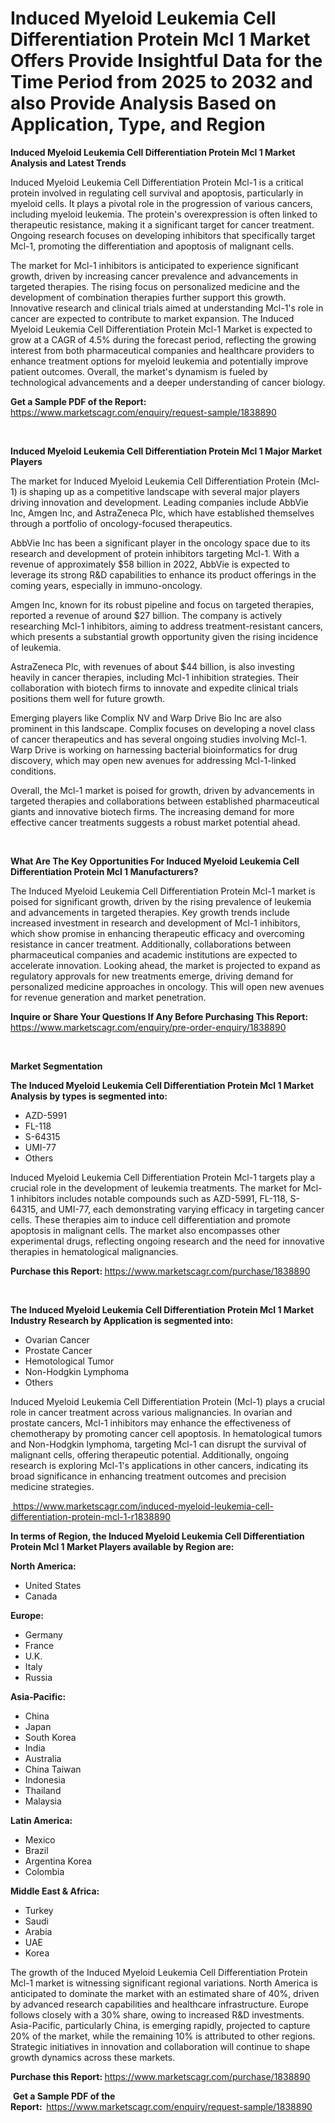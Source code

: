 <p><h1>Induced Myeloid Leukemia Cell Differentiation Protein Mcl 1 Market Offers Provide Insightful Data for the Time Period from 2025 to 2032 and also Provide Analysis Based on Application, Type, and Region</h1></p><p><strong>Induced Myeloid Leukemia Cell Differentiation Protein Mcl 1 Market Analysis and Latest Trends</strong></p>
<p><p>Induced Myeloid Leukemia Cell Differentiation Protein Mcl-1 is a critical protein involved in regulating cell survival and apoptosis, particularly in myeloid cells. It plays a pivotal role in the progression of various cancers, including myeloid leukemia. The protein's overexpression is often linked to therapeutic resistance, making it a significant target for cancer treatment. Ongoing research focuses on developing inhibitors that specifically target Mcl-1, promoting the differentiation and apoptosis of malignant cells.</p><p>The market for Mcl-1 inhibitors is anticipated to experience significant growth, driven by increasing cancer prevalence and advancements in targeted therapies. The rising focus on personalized medicine and the development of combination therapies further support this growth. Innovative research and clinical trials aimed at understanding Mcl-1's role in cancer are expected to contribute to market expansion. The Induced Myeloid Leukemia Cell Differentiation Protein Mcl-1 Market is expected to grow at a CAGR of 4.5% during the forecast period, reflecting the growing interest from both pharmaceutical companies and healthcare providers to enhance treatment options for myeloid leukemia and potentially improve patient outcomes. Overall, the market's dynamism is fueled by technological advancements and a deeper understanding of cancer biology.</p></p>
<p><strong>Get a Sample PDF of the Report:&nbsp;</strong> <a href="https://www.marketscagr.com/enquiry/request-sample/1838890?utm_campaign=2294&utm_medium=2&utm_source=Github&utm_content=ia&utm_term=19042025&utm_id=induced-myeloid-leukemia-cell-differentiation-protein-mcl-1">https://www.marketscagr.com/enquiry/request-sample/1838890</a></p>
<p>&nbsp;</p>
<p><strong>Induced Myeloid Leukemia Cell Differentiation Protein Mcl 1 Major Market Players</strong></p>
<p><p>The market for Induced Myeloid Leukemia Cell Differentiation Protein (Mcl-1) is shaping up as a competitive landscape with several major players driving innovation and development. Leading companies include AbbVie Inc, Amgen Inc, and AstraZeneca Plc, which have established themselves through a portfolio of oncology-focused therapeutics.</p><p>AbbVie Inc has been a significant player in the oncology space due to its research and development of protein inhibitors targeting Mcl-1. With a revenue of approximately $58 billion in 2022, AbbVie is expected to leverage its strong R&D capabilities to enhance its product offerings in the coming years, especially in immuno-oncology.</p><p>Amgen Inc, known for its robust pipeline and focus on targeted therapies, reported a revenue of around $27 billion. The company is actively researching Mcl-1 inhibitors, aiming to address treatment-resistant cancers, which presents a substantial growth opportunity given the rising incidence of leukemia.</p><p>AstraZeneca Plc, with revenues of about $44 billion, is also investing heavily in cancer therapies, including Mcl-1 inhibition strategies. Their collaboration with biotech firms to innovate and expedite clinical trials positions them well for future growth.</p><p>Emerging players like Complix NV and Warp Drive Bio Inc are also prominent in this landscape. Complix focuses on developing a novel class of cancer therapeutics and has several ongoing studies involving Mcl-1. Warp Drive is working on harnessing bacterial bioinformatics for drug discovery, which may open new avenues for addressing Mcl-1-linked conditions.</p><p>Overall, the Mcl-1 market is poised for growth, driven by advancements in targeted therapies and collaborations between established pharmaceutical giants and innovative biotech firms. The increasing demand for more effective cancer treatments suggests a robust market potential ahead.</p></p>
<p>&nbsp;</p>
<p><strong>What Are The Key Opportunities For Induced Myeloid Leukemia Cell Differentiation Protein Mcl 1 Manufacturers?</strong></p>
<p><p>The Induced Myeloid Leukemia Cell Differentiation Protein Mcl-1 market is poised for significant growth, driven by the rising prevalence of leukemia and advancements in targeted therapies. Key growth trends include increased investment in research and development of Mcl-1 inhibitors, which show promise in enhancing therapeutic efficacy and overcoming resistance in cancer treatment. Additionally, collaborations between pharmaceutical companies and academic institutions are expected to accelerate innovation. Looking ahead, the market is projected to expand as regulatory approvals for new treatments emerge, driving demand for personalized medicine approaches in oncology. This will open new avenues for revenue generation and market penetration.</p></p>
<p><strong>Inquire or Share Your Questions If Any Before Purchasing This Report:</strong> <a href="https://www.marketscagr.com/enquiry/pre-order-enquiry/1838890?utm_campaign=2294&utm_medium=2&utm_source=Github&utm_content=ia&utm_term=19042025&utm_id=induced-myeloid-leukemia-cell-differentiation-protein-mcl-1">https://www.marketscagr.com/enquiry/pre-order-enquiry/1838890</a></p>
<p>&nbsp;</p>
<p><strong>Market Segmentation</strong></p>
<p><strong>The Induced Myeloid Leukemia Cell Differentiation Protein Mcl 1 Market Analysis by types is segmented into:</strong></p>
<p><ul><li>AZD-5991</li><li>FL-118</li><li>S-64315</li><li>UMI-77</li><li>Others</li></ul></p>
<p><p>Induced Myeloid Leukemia Cell Differentiation Protein Mcl-1 targets play a crucial role in the development of leukemia treatments. The market for Mcl-1 inhibitors includes notable compounds such as AZD-5991, FL-118, S-64315, and UMI-77, each demonstrating varying efficacy in targeting cancer cells. These therapies aim to induce cell differentiation and promote apoptosis in malignant cells. The market also encompasses other experimental drugs, reflecting ongoing research and the need for innovative therapies in hematological malignancies.</p></p>
<p><strong>Purchase this Report:&nbsp;</strong><a href="https://www.marketscagr.com/purchase/1838890?utm_campaign=2294&utm_medium=2&utm_source=Github&utm_content=ia&utm_term=19042025&utm_id=induced-myeloid-leukemia-cell-differentiation-protein-mcl-1">https://www.marketscagr.com/purchase/1838890</a></p>
<p>&nbsp;</p>
<p><strong>The Induced Myeloid Leukemia Cell Differentiation Protein Mcl 1 Market Industry Research by Application is segmented into:</strong></p>
<p><ul><li>Ovarian Cancer</li><li>Prostate Cancer</li><li>Hemotological Tumor</li><li>Non-Hodgkin Lymphoma</li><li>Others</li></ul></p>
<p><p>Induced Myeloid Leukemia Cell Differentiation Protein (Mcl-1) plays a crucial role in cancer treatment across various malignancies. In ovarian and prostate cancers, Mcl-1 inhibitors may enhance the effectiveness of chemotherapy by promoting cancer cell apoptosis. In hematological tumors and Non-Hodgkin lymphoma, targeting Mcl-1 can disrupt the survival of malignant cells, offering therapeutic potential. Additionally, ongoing research is exploring Mcl-1's applications in other cancers, indicating its broad significance in enhancing treatment outcomes and precision medicine strategies.</p></p>
<p><a href="https://www.marketscagr.com/induced-myeloid-leukemia-cell-differentiation-protein-mcl-1-r1838890?utm_campaign=2294&utm_medium=2&utm_source=Github&utm_content=ia&utm_term=19042025&utm_id=induced-myeloid-leukemia-cell-differentiation-protein-mcl-1">&nbsp;https://www.marketscagr.com/induced-myeloid-leukemia-cell-differentiation-protein-mcl-1-r1838890</a></p>
<p><strong>In terms of Region, the Induced Myeloid Leukemia Cell Differentiation Protein Mcl 1 Market Players available by Region are:</strong></p>
<p>
    <p> <strong> North America: </strong>
        <ul>
            <li>United States</li>
            <li>Canada</li>
        </ul>
        </p> 
    <p> <strong> Europe: </strong>
        <ul>
            <li>Germany</li>
            <li>France</li>
            <li>U.K.</li>
            <li>Italy</li>
            <li>Russia</li>
        </ul>
        </p> 
    <p> <strong> Asia-Pacific: </strong>
        <ul>
            <li>China</li>
            <li>Japan</li>
            <li>South Korea</li>
            <li>India</li>
            <li>Australia</li>
            <li>China Taiwan</li>
            <li>Indonesia</li>
            <li>Thailand</li>
            <li>Malaysia</li>
        </ul>
        </p> 
    <p> <strong> Latin America: </strong>
        <ul>
            <li>Mexico</li>
            <li>Brazil</li>
            <li>Argentina Korea</li>
            <li>Colombia</li>
        </ul>
        </p> 
    <p> <strong> Middle East & Africa: </strong>
        <ul>
            <li>Turkey</li>
            <li>Saudi</li>
            <li>Arabia</li>
            <li>UAE</li>
            <li>Korea</li>
        </ul>
    </p>
    </p>
<p><p>The growth of the Induced Myeloid Leukemia Cell Differentiation Protein Mcl-1 market is witnessing significant regional variations. North America is anticipated to dominate the market with an estimated share of 40%, driven by advanced research capabilities and healthcare infrastructure. Europe follows closely with a 30% share, owing to increased R&D investments. Asia-Pacific, particularly China, is emerging rapidly, projected to capture 20% of the market, while the remaining 10% is attributed to other regions. Strategic initiatives in innovation and collaboration will continue to shape growth dynamics across these markets.</p></p>
<p><strong>Purchase this Report: </strong><a href="https://www.marketscagr.com/purchase/1838890?utm_campaign=2294&utm_medium=2&utm_source=Github&utm_content=ia&utm_term=19042025&utm_id=induced-myeloid-leukemia-cell-differentiation-protein-mcl-1">https://www.marketscagr.com/purchase/1838890</a></p>
<p>&nbsp;<strong>Get a Sample PDF of the Report:&nbsp;&nbsp;</strong><a href="https://www.marketscagr.com/enquiry/request-sample/1838890?utm_campaign=2294&utm_medium=2&utm_source=Github&utm_content=ia&utm_term=19042025&utm_id=induced-myeloid-leukemia-cell-differentiation-protein-mcl-1">https://www.marketscagr.com/enquiry/request-sample/1838890</a></p>
<p><strong></strong></p>
<p><p></p><p></p><p></p></p>